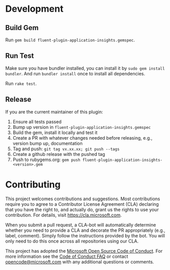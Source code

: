 # Development
## Build Gem
Run ```gem build fluent-plugin-application-insights.gemspec```.

## Run Test
Make sure you have bundler installed, you can install it by ```sudo gem install bundler```. And run ```bundler install``` once to install all dependencies.

Run ```rake test```.

## Release
If you are the current maintainer of this plugin:
1. Ensure all tests passed
2. Bump up version in ```fluent-plugin-application-insights.gemspec```
3. Build the gem, install it locally and test it
4. Create a PR with whatever changes needed before releasing, e.g., version bump up, documentation
5. Tag and push: ```git tag vx.xx.xx; git push --tags```
6. Create a github release with the pushed tag
7. Push to rubygems.org: ```gem push fluent-plugin-application-insights-<version>.gem```

# Contributing

This project welcomes contributions and suggestions. Most contributions require you to
agree to a Contributor License Agreement (CLA) declaring that you have the right to,
and actually do, grant us the rights to use your contribution. For details, visit
https://cla.microsoft.com.

When you submit a pull request, a CLA-bot will automatically determine whether you need
to provide a CLA and decorate the PR appropriately (e.g., label, comment). Simply follow the
instructions provided by the bot. You will only need to do this once across all repositories using our CLA.

This project has adopted the [Microsoft Open Source Code of Conduct](https://opensource.microsoft.com/codeofconduct/).
For more information see the [Code of Conduct FAQ](https://opensource.microsoft.com/codeofconduct/faq/)
or contact [opencode@microsoft.com](mailto:opencode@microsoft.com) with any additional questions or comments.